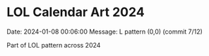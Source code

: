 # LOL Calendar Art 2024

Date: 2024-01-08 00:06:00
Message: L pattern (0,0) (commit 7/12)

Part of LOL pattern across 2024
